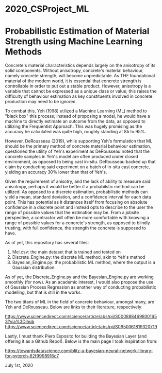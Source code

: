 # 2020_CSProject_ML
# Probabilistic Estimation of Material Strength using Machine Learning Methods

Concrete's material characteristics depends largely on the anisotropy of its solid components. Without anisotropy, concrete's material behaviour, namely concrete strength, will become unpredictable. As THE foundational material of the modern world, it is essential that concrete strength is controllable in order to put out a stable product. However, anisotropy is a variable that cannot be expressed as a unique class or value; this raises the difficulty of behaviour estimation as key constituents involved in concrete production may need to be ignored.

To combat this, Yeh (1998) utilized a Machine Learning (ML) method to "black box" this process; instead of proposing a model, he would have a machine to directly estimate an outcome from the data, as opposed to utilizing the Frequentist Approach. This was hugely promising as the accuracy he calculated was quite high, roughly standing at 85 to 95%. 

However, DeRousseau (2019), while supporting Yeh's formulation that ML should be the primary method of concrete material behaviour estimation, questioned the utility of Yeh's experiment as DeRousseau noted that the concrete samples in Yeh's model are often produced under closed environment, as opposed to being cast in-situ. DeRousseau backed up that claim by conducting said experiment on a batch of in-situ cast concrete, yielding an accuracy 30% lower than that of Yeh's.

Given the requirement of anisotry, and the lack of ability to measure said anisotropy, perhaps it would be better if a probabilstic method can be utilized. As opposed to a discrete estimation, probabilistic methods can yield a mean, standard deviation, and a confidence interval for each data point. This has potential as it distances itself from focusing on absolute confidence in a discrete point and instead opts to describe to the user the range of possible values that the estimation may be. From a jobsite perspective, a contractor will often be more comfortable with knowing a range of possible values for a concrete's strength, as opposed to blindly trusting, with full confidence, the strength the concrete is supposed to have. 

As of yet, this repository has several files:
  1. Mel.csv: the main dataset that is trained and tested on
  2. Discrete_Engine.py: the discrete ML method, akin to Yeh's method
  3. Bayesian_Engine.py: the probabilistic ML method, where the output is a Gaussian distribution

As of yet, the Discrete_Engine.py and the Bayesian_Engine.py are working smoothly (for now). As an academic interest, I would also propose the use of Gaussian Process Regression as another way of conducting probabilistic modelling, but that is still in the works.

The two titans of ML in the field of concrete behaviour, amongst many, are Yeh and DeRousseau. Below are links to their literature, respectively:

https://www.sciencedirect.com/science/article/abs/pii/S0008884698001653?via%3Dihub
https://www.sciencedirect.com/science/article/abs/pii/S0950061819320719

Lastly, I must thank Piero Esposito for building the Bayesian Layer (and offering it as a Github Repo!). Below is the main page I took inspiration from:

https://towardsdatascience.com/blitz-a-bayesian-neural-network-library-for-pytorch-82f9998916c7

July 1st, 2020
